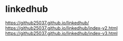 # linkedhub
https://github25037.github.io/linkedhub/
https://github25037.github.io/linkedhub/index-v2.html
https://github25037.github.io/linkedhub/index-v3.html
